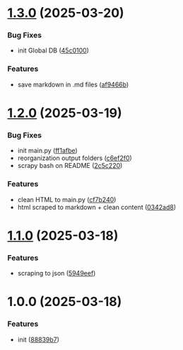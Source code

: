 # [1.3.0](https://github.com/ChristianPRO1982/scraping-latest-posts-from-news-sites/compare/v1.2.0...v1.3.0) (2025-03-20)


### Bug Fixes

* init Global DB ([45c0100](https://github.com/ChristianPRO1982/scraping-latest-posts-from-news-sites/commit/45c0100aa9ee3edc233fe7677515e04e41237022))


### Features

* save markdown in .md files ([af9466b](https://github.com/ChristianPRO1982/scraping-latest-posts-from-news-sites/commit/af9466b50f85a2398b346477a849a46c7a9406c0))

# [1.2.0](https://github.com/ChristianPRO1982/scraping-latest-posts-from-news-sites/compare/v1.1.0...v1.2.0) (2025-03-19)


### Bug Fixes

* init main.py ([ff1afbe](https://github.com/ChristianPRO1982/scraping-latest-posts-from-news-sites/commit/ff1afbeaa4cb8ef1d9a6d3e40ed6b2b46ca932f3))
* reorganization output folders ([c6ef2f0](https://github.com/ChristianPRO1982/scraping-latest-posts-from-news-sites/commit/c6ef2f07ea55c05932d7668e76a1ed64a9964b46))
* scrapy bash on README ([2c5c220](https://github.com/ChristianPRO1982/scraping-latest-posts-from-news-sites/commit/2c5c220919a350a560b658c1672a4621f6b1d38f))


### Features

* clean HTML to main.py ([cf7b240](https://github.com/ChristianPRO1982/scraping-latest-posts-from-news-sites/commit/cf7b240bfc1ad60a2f54110ca7e3f279f93787ba))
* html scraped to markdown + clean content ([0342ad8](https://github.com/ChristianPRO1982/scraping-latest-posts-from-news-sites/commit/0342ad8ad5ec950f7a33f3de7d1b68200b910895))

# [1.1.0](https://github.com/ChristianPRO1982/scraping-latest-posts-from-news-sites/compare/v1.0.0...v1.1.0) (2025-03-18)


### Features

* scraping to json ([5949eef](https://github.com/ChristianPRO1982/scraping-latest-posts-from-news-sites/commit/5949eef28410c993ff397bdbf7cfdaa61dd0016c))

# 1.0.0 (2025-03-18)


### Features

* init ([88839b7](https://github.com/ChristianPRO1982/scraping-latest-posts-from-news-sites/commit/88839b7ef8896a2d78eb0f9e6583e55355df79b0))
